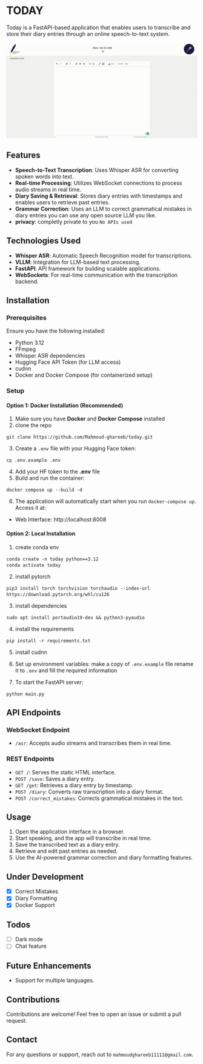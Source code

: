 # TODAY

Today is a FastAPI-based application that enables users to transcribe and store their diary entries through an online speech-to-text system. 

![Today Web App](src/web/static/features.gif)

## Features
- **Speech-to-Text Transcription**: Uses Whisper ASR for converting spoken words into text.
- **Real-time Processing**: Utilizes WebSocket connections to process audio streams in real time.
- **Diary Saving & Retrieval**: Stores diary entries with timestamps and enables users to retrieve past entries.
- **Grammar Correction**: Uses an LLM to correct grammatical mistakes in diary entries you can use any open source LLM you like.
- **privacy**: completly private to you `No APIs used`

## Technologies Used
- **Whisper ASR**: Automatic Speech Recognition model for transcriptions.
- **VLLM**: Integration for LLM-based text processing.
- **FastAPI**: API framework for building scalable applications.
- **WebSockets**: For real-time communication with the transcription backend.

## Installation
### Prerequisites
Ensure you have the following installed:
- Python 3.12
- FFmpeg
- Whisper ASR dependencies
- Hugging Face API Token (for LLM access)
- cudnn
- Docker and Docker Compose (for containerized setup)

### Setup
#### Option 1: Docker Installation (Recommended)
1. Make sure you have **Docker** and **Docker Compose** installed
2. clone the repo 
```shell
git clone https://github.com/Mahmoud-ghareeb/today.git
```
3. Create a `.env` file with your Hugging Face token:
```shell
cp .env.example .env
```
4. Add your HF token to the **.env** file
5. Build and run the container:
```shell
docker compose up --build -d
```
6. The application will automatically start when you run `docker-compose up`. Access it at:
- Web Interface: http://localhost:8008


#### Option 2: Local Installation
1. create conda env
```shell
conda create -n today python==3.12
conda activate today
```
2. install pytorch
```
pip3 install torch torchvision torchaudio --index-url https://download.pytorch.org/whl/cu126
```
3. install dependencies
```
sudo apt install portaudio19-dev && python3-pyaudio
```
4. install the requirements
```shell
pip install -r requirements.txt
```
5. install cudnn

6. Set up environment variables:
make a copy of `.env.example` file rename it to `.env` and fill the required information

7. To start the FastAPI server:
```shell
python main.py
```

## API Endpoints
### WebSocket Endpoint
- `/asr`: Accepts audio streams and transcribes them in real time.

### REST Endpoints
- `GET /`: Serves the static HTML interface.
- `POST /save`: Saves a diary entry.
- `GET /get`: Retrieves a diary entry by timestamp.
- `POST /diary`: Converts raw transcription into a diary format.
- `POST /correct_mistakes`: Corrects grammatical mistakes in the text.

## Usage
1. Open the application interface in a browser.
2. Start speaking, and the app will transcribe in real time.
3. Save the transcribed text as a diary entry.
4. Retrieve and edit past entries as needed.
5. Use the AI-powered grammar correction and diary formatting features.

## Under Development
- [x] Correct Mistakes
- [x] Diary Formatting
- [x] Docker Support

## Todos
- [ ] Dark mode
- [ ] Chat feature

## Future Enhancements
- Support for multiple languages.

## Contributions
Contributions are welcome! Feel free to open an issue or submit a pull request.

## Contact
For any questions or support, reach out to `mahmoudghareeb11111@gmail.com`. 
